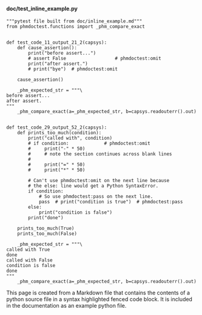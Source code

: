 #### doc/test_inline_example.py
```python3
"""pytest file built from doc/inline_example.md"""
from phmdoctest.functions import _phm_compare_exact


def test_code_11_output_21_2(capsys):
    def cause_assertion():
        print("before assert...")
        # assert False                  # phmdoctest:omit
        print("after assert.")
        # print("bye")  # phmdoctest:omit

    cause_assertion()

    _phm_expected_str = """\
before assert...
after assert.
"""
    _phm_compare_exact(a=_phm_expected_str, b=capsys.readouterr().out)


def test_code_29_output_52_2(capsys):
    def prints_too_much(condition):
        print("called with", condition)
        # if condition:             # phmdoctest:omit
        #     print("-" * 50)
        #     # note the section continues across blank lines
        #
        #     print("=" * 50)
        #     print("*" * 50)

        # Can't use phmdoctest:omit on the next line because
        # the else: line would get a Python SyntaxError.
        if condition:
            # So use phmdoctest:pass on the next line.
            pass  # print("condition is true")  # phmdoctest:pass
        else:
            print("condition is false")
        print("done")

    prints_too_much(True)
    prints_too_much(False)

    _phm_expected_str = """\
called with True
done
called with False
condition is false
done
"""
    _phm_compare_exact(a=_phm_expected_str, b=capsys.readouterr().out)
```
This page is created from a Markdown file that contains the contents
of a python source file in a syntax highlighted fenced code block.
It is included in the documentation as an example python file.
